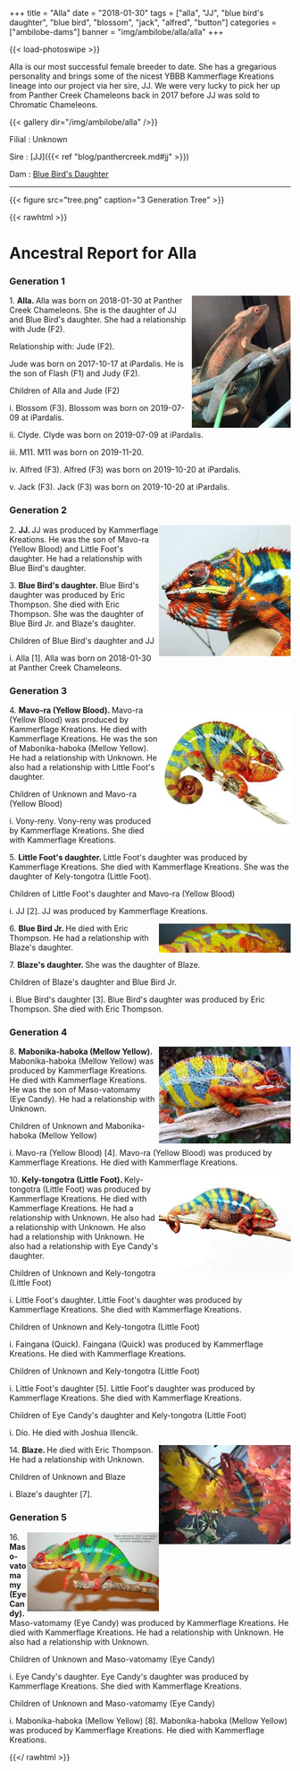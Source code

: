 +++
title = "Alla"
date = "2018-01-30"
tags = ["alla", "JJ", "blue bird's daughter", "blue bird", "blossom", "jack", "alfred", "button"]
categories = ["ambilobe-dams"]
banner = "img/ambilobe/alla/alla"
+++

{{< load-photoswipe >}}

Alla is our most successful female breeder to date. She has a gregarious personality and brings some of the nicest YBBB Kammerflage Kreations lineage into our project via her sire, JJ. We were very lucky to pick her up from Panther Creek Chameleons back in 2017 before JJ was sold to Chromatic Chameleons.

{{< gallery dir="/img/ambilobe/alla" />}}

Filial
: Unknown

Sire
: [JJ]({{< ref "blog/panthercreek.md#jj" >}})

Dam
: <a href="/tags/blue-birds-daughter/">Blue Bird's Daughter</a>

---

{{< figure src="tree.png" caption="3 Generation Tree" >}}

{{< rawhtml >}}<div id="grampstextdoc">
  <div id="header">
    <h1>Ancestral Report for Alla</h1>
  </div>
  <h3>Generation 1</h3>
  <img align="right" alt="" border="0" src="isalla.jpg" />
  <p>1. <strong>Alla. </strong>Alla was born on 2018-01-30 at Panther Creek Chameleons.  She is the daughter of JJ and Blue Bird's daughter. She had a relationship with Jude (F2). </p>
  <p />Relationship with: Jude (F2).</p>
  <p>Jude was born on 2017-10-17 at iPardalis.  He is the son of Flash (F1) and Judy (F2). </p>
  <p>Children of Alla and Jude (F2)</p>
  <p>i. Blossom (F3). Blossom was born on 2019-07-09 at iPardalis.  </p>
  <p>ii. Clyde. Clyde was born on 2019-07-09 at iPardalis.  </p>
  <p>iii. M11. M11 was born on 2019-11-20.  </p>
  <p>iv. Alfred (F3). Alfred (F3) was born on 2019-10-20 at iPardalis.  </p>
  <p>v. Jack (F3). Jack (F3) was born on 2019-10-20 at iPardalis.  </p>
  <h3>Generation 2</h3>
  <img align="right" alt="" border="0" src="isJJ2.jpg" />
  <p>2. <strong>JJ. </strong>JJ was produced by Kammerflage Kreations.  He was the son of Mavo-ra (Yellow Blood) and Little Foot's daughter. He had a relationship with Blue Bird's daughter. </p>
  <p>3. <strong>Blue Bird's daughter. </strong>Blue Bird's daughter was produced by Eric Thompson.  She died with Eric Thompson.  She was the daughter of Blue Bird Jr. and Blaze's daughter. </p>
  <p>Children of Blue Bird's daughter and JJ</p>
  <p>i. Alla [1]. Alla was born on 2018-01-30 at Panther Creek Chameleons.  </p>
  <h3>Generation 3</h3>
  <img align="right" alt="" border="0" src="issideshow.jpg" />
  <p>4. <strong>Mavo-ra (Yellow Blood). </strong>Mavo-ra (Yellow Blood) was produced by Kammerflage Kreations.  He died with Kammerflage Kreations.  He was the son of Mabonika-haboka (Mellow Yellow). He had a relationship with Unknown. He also had a relationship with Little Foot's daughter. </p>
  <p>Children of Unknown and Mavo-ra (Yellow Blood)</p>
  <p>i. Vony-reny. Vony-reny was produced by Kammerflage Kreations.  She died with Kammerflage Kreations.  </p>
  <p>5. <strong>Little Foot's daughter. </strong>Little Foot's daughter was produced by Kammerflage Kreations.  She died with Kammerflage Kreations.  She was the daughter of Kely-tongotra (Little Foot). </p>
  <p>Children of Little Foot's daughter and Mavo-ra (Yellow Blood)</p>
  <p>i. JJ [2]. JJ was produced by Kammerflage Kreations.  </p>
  <img align="right" alt="" border="0" src="isBlueBirdjr.png" />
  <p>6. <strong>Blue Bird Jr. </strong>He died with Eric Thompson.  He had a relationship with Blaze's daughter. </p>
  <p>7. <strong>Blaze's daughter. </strong>She was the daughter of Blaze. </p>
  <p>Children of Blaze's daughter and Blue Bird Jr.</p>
  <p>i. Blue Bird's daughter [3]. Blue Bird's daughter was produced by Eric Thompson.  She died with Eric Thompson.  </p>
  <h3>Generation 4</h3>
  <img align="right" alt="" border="0" src="isMelloyYellow.jpg" />
  <p>8. <strong>Mabonika-haboka (Mellow Yellow). </strong>Mabonika-haboka (Mellow Yellow) was produced by Kammerflage Kreations.  He died with Kammerflage Kreations.  He was the son of Maso-vatomamy (Eye Candy). He had a relationship with Unknown. </p>
  <p>Children of Unknown and Mabonika-haboka (Mellow Yellow)</p>
  <p>i. Mavo-ra (Yellow Blood) [4]. Mavo-ra (Yellow Blood) was produced by Kammerflage Kreations.  He died with Kammerflage Kreations.  </p>
  <img align="right" alt="" border="0" src="is67305517_409741402974100_605981746156011520_n.jpg" />
  <p>10. <strong>Kely-tongotra (Little Foot). </strong>Kely-tongotra (Little Foot) was produced by Kammerflage Kreations.  He died with Kammerflage Kreations.  He had a relationship with Unknown. He also had a relationship with Unknown. He also had a relationship with Unknown. He also had a relationship with Eye Candy's daughter. </p>
  <p>Children of Unknown and Kely-tongotra (Little Foot)</p>
  <p>i. Little Foot's daughter. Little Foot's daughter was produced by Kammerflage Kreations.  She died with Kammerflage Kreations.  </p>
  <p>Children of Unknown and Kely-tongotra (Little Foot)</p>
  <p>i. Faingana (Quick). Faingana (Quick) was produced by Kammerflage Kreations.  He died with Kammerflage Kreations.  </p>
  <p>Children of Unknown and Kely-tongotra (Little Foot)</p>
  <p>i. Little Foot's daughter [5]. Little Foot's daughter was produced by Kammerflage Kreations.  She died with Kammerflage Kreations.  </p>
  <p>Children of Eye Candy's daughter and Kely-tongotra (Little Foot)</p>
  <p>i. Dio. He died with Joshua Illencik.  </p>
  <img align="right" alt="" border="0" src="isblaze.jpg" />
  <p>14. <strong>Blaze. </strong>He died with Eric Thompson.  He had a relationship with Unknown. </p>
  <p>Children of Unknown and Blaze</p>
  <p>i. Blaze's daughter [7]. </p>
  <h3>Generation 5</h3>
  <img align="right" alt="" border="0" src="iseyecandy.jpg" />
  <p>16. <strong>Maso-vatomamy (Eye Candy). </strong>Maso-vatomamy (Eye Candy) was produced by Kammerflage Kreations.  He died with Kammerflage Kreations.  He had a relationship with Unknown. He also had a relationship with Unknown. </p>
  <p>Children of Unknown and Maso-vatomamy (Eye Candy)</p>
  <p>i. Eye Candy's daughter. Eye Candy's daughter was produced by Kammerflage Kreations.  She died with Kammerflage Kreations.  </p>
  <p>Children of Unknown and Maso-vatomamy (Eye Candy)</p>
  <p>i. Mabonika-haboka (Mellow Yellow) [8]. Mabonika-haboka (Mellow Yellow) was produced by Kammerflage Kreations.  He died with Kammerflage Kreations.  </p>
</div>


{{</ rawhtml >}}

